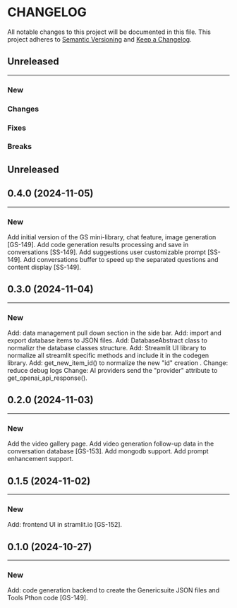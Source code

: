 # CHANGELOG

All notable changes to this project will be documented in this file.
This project adheres to [Semantic Versioning](http://semver.org/) and [Keep a Changelog](http://keepachangelog.com/).



## Unreleased
---

### New

### Changes

### Fixes

### Breaks


## Unreleased
## 0.4.0 (2024-11-05)
---

### New
Add initial version of the GS mini-library, chat feature, image generation [GS-149].
Add code generation results processing and save in conversations [SS-149].
Add suggestions user customizable prompt [SS-149].
Add conversations buffer to speed up the separated questions and content display [SS-149].


## 0.3.0 (2024-11-04)
---

### New
Add: data management pull down section in the side bar.
Add: import and export database items to JSON files.
Add: DatabaseAbstract class to normalizr the database classes structure.
Add: Streamlit UI library to normalize all streamlit specific methods and include it in the codegen library.
Add: get_new_item_id() to normalize the new "id" creation .
Change: reduce debug logs
Change: AI providers send the "provider" attribute to get_openai_api_response().


## 0.2.0 (2024-11-03)
---

### New
Add the video gallery page.
Add video generation follow-up data in the conversation database [GS-153].
Add mongodb support.
Add prompt enhancement support.


## 0.1.5 (2024-11-02)
---

### New
Add: frontend UI in stramlit.io [GS-152].


## 0.1.0 (2024-10-27)
---

### New
Add: code generation backend to create the Genericsuite JSON files and Tools Pthon code [GS-149].

